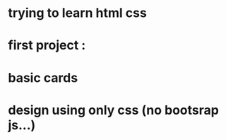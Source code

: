# trying to learn html css
# first project : 
# basic cards
# design using only css (no bootsrap js...)
